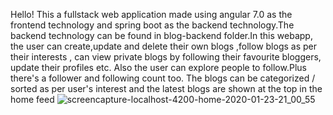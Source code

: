 Hello! This a fullstack web application made using angular 7.0 as the frontend technology and spring boot as the backend technology.The backend technology can be found in blog-backend folder.In this webapp, the user can create,update and delete their own blogs ,follow blogs as per their interests , can view private blogs by following their favourite bloggers, update their profiles etc. Also the user can explore people to follow.Plus there's a follower and following count too. The blogs can be categorized / sorted as per user's interest and the latest blogs are shown at the top in the home feed
![screencapture-localhost-4200-home-2020-01-23-21_00_55](https://user-images.githubusercontent.com/53425575/73003179-3318ca80-3e2b-11ea-8cf2-005d1e4a260a.png)

